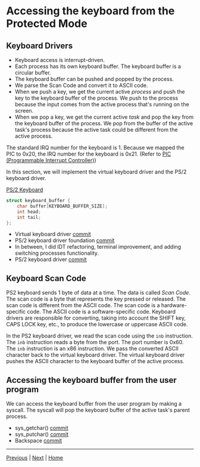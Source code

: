 # Accessing the keyboard from the Protected Mode

## Keyboard Drivers

- Keyboard access is interrupt-driven.
- Each process has its own keyboard buffer. The keyboard buffer is a circular buffer.
- The keyboard buffer can be pushed and popped by the process.
- We parse the Scan Code and convert it to ASCII code.
- When we push a key, we get the current active _process_ and push the key to the keyboard buffer of the process. We push to the process because the input comes from the active process that's running on the screen.
- When we pop a key, we get the current active _task_ and pop the key from the keyboard buffer of the process. We pop from the buffer of the active task's process because the active task could be different from the active process.

The standard IRQ number for the keyboard is 1. Because we mapped the PIC to 0x20, the IRQ number for the keyboard is 0x21. (Refer to [PIC (Programmable Interrupt Controller)](./6_programmable_interrupt_controller.md))

In this section, we will implement the virtual keyboard driver and the PS/2 keyboard driver.

[PS/2 Keyboard](https://wiki.osdev.org/PS/2_Keyboard)

```c
struct keyboard_buffer {
    char buffer[KEYBOARD_BUFFER_SIZE];
    int head;
    int tail;
};
```

- Virtual keyboard driver [commit](https://github.com/taikiy/kernel/commit/1db81a07a2d5e855504dcbc827bea0fc9913b9dd)
- PS/2 keyboard driver foundation [commit](https://github.com/taikiy/kernel/commit/d802c1ef99b515d0118798f50104e68d97c5b435)
- In between, I did IDT refactoring, terminal improvement, and adding switching processes functionality.
- PS/2 keyboard driver [commit](https://github.com/taikiy/kernel/commit/87deb951b281b4315bbebd870386b7844ae4e267)

## Keyboard Scan Code

PS2 keyboard sends 1 byte of data at a time. The data is called _Scan Code_. The scan code is a byte that represents the key pressed or released. The scan code is different from the ASCII code. The scan code is a hardware-specific code. The ASCII code is a software-specific code. Keyboard drivers are responsible for converting, taking into account the SHIFT key, CAPS LOCK key, etc., to produce the lowercase or uppercase ASCII code.

In the PS2 keyboard driver, we read the scan code using the `inb` instruction. The `inb` instruction reads a byte from the port. The port number is 0x60. The `inb` instruction is an x86 instruction. We pass the converted ASCII character back to the virtual keyboard driver. The virtual keyboard driver pushes the ASCII character to the keyboard buffer of the active process.

## Accessing the keyboard buffer from the user program

We can access the keyboard buffer from the user program by making a syscall. The syscall will pop the keyboard buffer of the active task's parent process.

- sys_getchar() [commit](https://github.com/taikiy/kernel/commit/612c3606e9bd9d37cf78f8b53cb43e592e7f8e92)
- sys_putchar() [commit](https://github.com/taikiy/kernel/commit/d9872c35651b458927dfca92217d60543ad5713e)
- Backspace [commit](https://github.com/taikiy/kernel/commit/477508b756f92c614f20f3bd4127e81167fc0a7e)

---

[Previous](./13_calling_kernel_space_routines_from_user_space.md) | [Next]() | [Home](../README.md)
